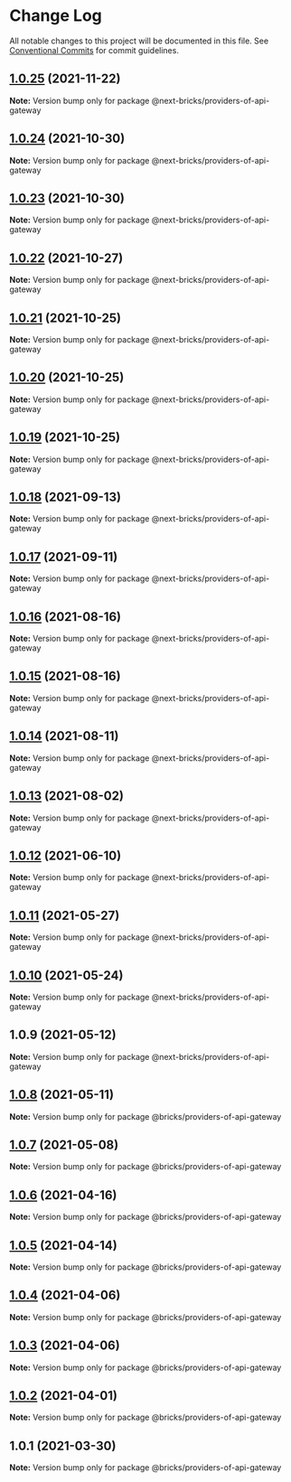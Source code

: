 # Change Log

All notable changes to this project will be documented in this file.
See [Conventional Commits](https://conventionalcommits.org) for commit guidelines.

## [1.0.25](https://github.com/easyops-cn/next-providers/compare/@next-bricks/providers-of-api-gateway@1.0.24...@next-bricks/providers-of-api-gateway@1.0.25) (2021-11-22)

**Note:** Version bump only for package @next-bricks/providers-of-api-gateway

## [1.0.24](https://github.com/easyops-cn/next-providers/compare/@next-bricks/providers-of-api-gateway@1.0.23...@next-bricks/providers-of-api-gateway@1.0.24) (2021-10-30)

**Note:** Version bump only for package @next-bricks/providers-of-api-gateway

## [1.0.23](https://github.com/easyops-cn/next-providers/compare/@next-bricks/providers-of-api-gateway@1.0.22...@next-bricks/providers-of-api-gateway@1.0.23) (2021-10-30)

**Note:** Version bump only for package @next-bricks/providers-of-api-gateway

## [1.0.22](https://github.com/easyops-cn/next-providers/compare/@next-bricks/providers-of-api-gateway@1.0.21...@next-bricks/providers-of-api-gateway@1.0.22) (2021-10-27)

**Note:** Version bump only for package @next-bricks/providers-of-api-gateway

## [1.0.21](https://github.com/easyops-cn/next-providers/compare/@next-bricks/providers-of-api-gateway@1.0.20...@next-bricks/providers-of-api-gateway@1.0.21) (2021-10-25)

**Note:** Version bump only for package @next-bricks/providers-of-api-gateway

## [1.0.20](https://github.com/easyops-cn/next-providers/compare/@next-bricks/providers-of-api-gateway@1.0.19...@next-bricks/providers-of-api-gateway@1.0.20) (2021-10-25)

**Note:** Version bump only for package @next-bricks/providers-of-api-gateway

## [1.0.19](https://github.com/easyops-cn/next-providers/compare/@next-bricks/providers-of-api-gateway@1.0.18...@next-bricks/providers-of-api-gateway@1.0.19) (2021-10-25)

**Note:** Version bump only for package @next-bricks/providers-of-api-gateway

## [1.0.18](https://github.com/easyops-cn/next-providers/compare/@next-bricks/providers-of-api-gateway@1.0.17...@next-bricks/providers-of-api-gateway@1.0.18) (2021-09-13)

**Note:** Version bump only for package @next-bricks/providers-of-api-gateway

## [1.0.17](https://github.com/easyops-cn/next-providers/compare/@next-bricks/providers-of-api-gateway@1.0.16...@next-bricks/providers-of-api-gateway@1.0.17) (2021-09-11)

**Note:** Version bump only for package @next-bricks/providers-of-api-gateway

## [1.0.16](https://github.com/easyops-cn/next-providers/compare/@next-bricks/providers-of-api-gateway@1.0.15...@next-bricks/providers-of-api-gateway@1.0.16) (2021-08-16)

**Note:** Version bump only for package @next-bricks/providers-of-api-gateway

## [1.0.15](https://github.com/easyops-cn/next-providers/compare/@next-bricks/providers-of-api-gateway@1.0.14...@next-bricks/providers-of-api-gateway@1.0.15) (2021-08-16)

**Note:** Version bump only for package @next-bricks/providers-of-api-gateway

## [1.0.14](https://github.com/easyops-cn/next-providers/compare/@next-bricks/providers-of-api-gateway@1.0.13...@next-bricks/providers-of-api-gateway@1.0.14) (2021-08-11)

**Note:** Version bump only for package @next-bricks/providers-of-api-gateway

## [1.0.13](https://github.com/easyops-cn/next-providers/compare/@next-bricks/providers-of-api-gateway@1.0.12...@next-bricks/providers-of-api-gateway@1.0.13) (2021-08-02)

**Note:** Version bump only for package @next-bricks/providers-of-api-gateway

## [1.0.12](https://github.com/easyops-cn/next-providers/compare/@next-bricks/providers-of-api-gateway@1.0.11...@next-bricks/providers-of-api-gateway@1.0.12) (2021-06-10)

**Note:** Version bump only for package @next-bricks/providers-of-api-gateway

## [1.0.11](https://github.com/easyops-cn/next-providers/compare/@next-bricks/providers-of-api-gateway@1.0.10...@next-bricks/providers-of-api-gateway@1.0.11) (2021-05-27)

**Note:** Version bump only for package @next-bricks/providers-of-api-gateway

## [1.0.10](https://github.com/easyops-cn/next-providers/compare/@next-bricks/providers-of-api-gateway@1.0.9...@next-bricks/providers-of-api-gateway@1.0.10) (2021-05-24)

**Note:** Version bump only for package @next-bricks/providers-of-api-gateway

## 1.0.9 (2021-05-12)

**Note:** Version bump only for package @next-bricks/providers-of-api-gateway

## [1.0.8](https://gitlab-as-provider-bot/anyclouds/next-providers/compare/@bricks/providers-of-api-gateway@1.0.7...@bricks/providers-of-api-gateway@1.0.8) (2021-05-11)

**Note:** Version bump only for package @bricks/providers-of-api-gateway

## [1.0.7](https://gitlab-as-provider-bot/anyclouds/next-providers/compare/@bricks/providers-of-api-gateway@1.0.6...@bricks/providers-of-api-gateway@1.0.7) (2021-05-08)

**Note:** Version bump only for package @bricks/providers-of-api-gateway

## [1.0.6](https://git.easyops.local/anyclouds/next-providers/compare/@bricks/providers-of-api-gateway@1.0.5...@bricks/providers-of-api-gateway@1.0.6) (2021-04-16)

**Note:** Version bump only for package @bricks/providers-of-api-gateway

## [1.0.5](https://gitlab-as-provider-bot/anyclouds/next-providers/compare/@bricks/providers-of-api-gateway@1.0.4...@bricks/providers-of-api-gateway@1.0.5) (2021-04-14)

**Note:** Version bump only for package @bricks/providers-of-api-gateway

## [1.0.4](https://git.easyops.local/anyclouds/next-providers/compare/@bricks/providers-of-api-gateway@1.0.3...@bricks/providers-of-api-gateway@1.0.4) (2021-04-06)

**Note:** Version bump only for package @bricks/providers-of-api-gateway

## [1.0.3](https://gitlab-as-provider-bot/anyclouds/next-providers/compare/@bricks/providers-of-api-gateway@1.0.2...@bricks/providers-of-api-gateway@1.0.3) (2021-04-06)

**Note:** Version bump only for package @bricks/providers-of-api-gateway

## [1.0.2](https://git.easyops.local/anyclouds/next-providers/compare/@bricks/providers-of-api-gateway@1.0.1...@bricks/providers-of-api-gateway@1.0.2) (2021-04-01)

**Note:** Version bump only for package @bricks/providers-of-api-gateway

## 1.0.1 (2021-03-30)

**Note:** Version bump only for package @bricks/providers-of-api-gateway
